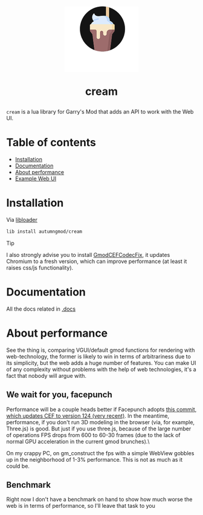 <h1 align="center">
  <img src="./assets/logo.png">

  cream
</h1>

<!-- # cream -->
``cream`` is a lua library for Garry's Mod that adds an API to work with the Web UI.

# Table of contents
* [Installation](#installation)
* [Documentation](#documentation)
* [About performance](#about-performance)
* [Example Web UI](./example)

# Installation
Via [libloader](https://github.com/autumngmod/libloader)

```bash
lib install autumngmod/cream
```

> [!TIP]
> I also strongly advise you to install [GmodCEFCodecFix](https://github.com/solsticegamestudios/GModCEFCodecFix), it updates Chromium to a fresh version, which can improve performance (at least it raises css/js functionality).

# Documentation
All the docs related in [.docs](./.docs)

# About performance
See the thing is, comparing VGUI/default gmod functions for rendering with web-technology, the former is likely to win in terms of arbitrariness due to its simplicity, but the web adds a huge number of features. You can make UI of any complexity without problems with the help of web technologies, it's a fact that nobody will argue with.

## We wait for you, facepunch
Performance will be a couple heads better if Facepunch adopts [this commit, which updates CEF to version 124 (very recent)](https://github.com/Facepunch/gmod-html/pull/3). In the meantime, performance, if you don't run 3D modeling in the browser (via, for example, Three.js) is good. But just if you use three.js, because of the large number of operations FPS drops from 600 to 60-30 frames (due to the lack of normal GPU acceleration in the current gmod brunches).\

On my crappy PC, on gm_construct the fps with a simple WebView gobbles up in the neighborhood of 1-3% performance. This is not as much as it could be.

## Benchmark
Right now I don't have a benchmark on hand to show how much worse the web is in terms of performance, so I'll leave that task to you
